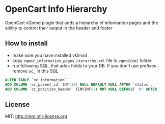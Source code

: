 OpenCart Info Hierarchy
=======================

OpenCart vQmod plugin that adds a hierarchy of information pages and the ability to control their output in the header and footer

How to install
--------------
* make sure you have installed vQmod
* copy ```vqmod_information_pages_hierarchy.xml``` file to ```vqmod/xml``` folder
* run following SQL, that adds fields to your DB. If you don't use prefixes - remove ```oc_``` in this SQL

```SQL
ALTER TABLE `oc_information`
ADD COLUMN `oc_parent_id` INT(10) NULL DEFAULT NULL AFTER `status`,
ADD COLUMN `oc_position_header` TINYINT(1) NOT NULL DEFAULT '0' AFTER `parent_id`;
```
License
-------
MIT: http://rem.mit-license.org
